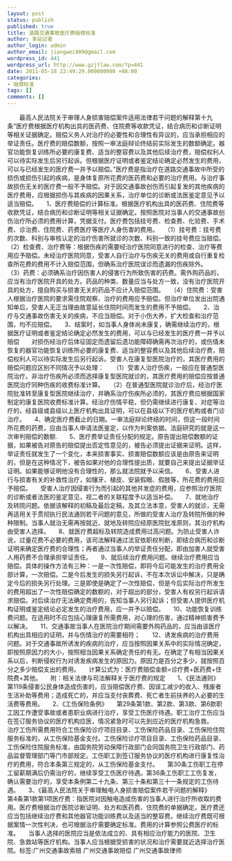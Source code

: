 ```yaml
---
layout: post
status: publish
published: true
title: 道路交通事故医疗费赔偿标准
author: 本站记者
author_login: admin
author_email: jiangwei909@gmail.com
wordpress_id: 441
wordpress_url: http://www.gzjtlaw.com/?p=441
date: 2011-05-18 22:49:29.000000000 +08:00
categories:
- 赔偿标准
tags: []
comments: []
---
```

　　最高人民法院关于审理人身损害赔偿案件适用法律若干问题的解释第十九条&ldquo;医疗费根据医疗机构出具的医药费、住院费等收款凭证，结合病历和诊断证明等相关证据确定。赔偿义务人对治疗的必要性和合理性有异议的，应当承担相应的举证责任。医疗费的赔偿数额，按照一审法庭辩论终结前实际发生的数额确定。器官功能恢复训练所必要的康复费、适当的整容费以及其他后续治疗费，赔偿权利人可以待实际发生后另行起诉。但根据医疗证明或者鉴定结论确定必然发生的费用，可以与已经发生的医疗费一并予以赔偿。&rdquo;医疗费是指治疗在道路交通事故中所受的损伤或损伤引起的疾病，是身体复原所花费的医药费和必要的治疗费用。与治疗事故损伤无关的医疗费一般不予赔偿。对于因交通事故创伤而引起复发的其他疾病的医疗费用，应根据损伤与其疾病的因果关系，治疗单位的诊断或法医鉴定意见予以适当赔偿。　　1、医疗费赔偿的计算标准。根据医疗机构出具的医药费、住院费等收款凭证，结合病历和诊断证明等相关证据确定。按照医院对当事人的交通事故创伤治疗所必须的费用计算，凭据支付。医疗费包括挂号费、检查费、化验费、手术费、诊治费、住院费、药费医疗等医疗人身伤害的费用。　　（1）挂号费：挂号费的次数、科别与审核认定的治疗伤害所就诊的次数、科别一致的挂号费应当赔偿。　　（2）检查费、治疗费等：根据伤疾的需要经治疗医院同意进行的检查、治疗等费用应予赔偿。未经治疗医院同意，受害人自行治疗与伤疾无关的费用或自行重复检查所花费的费用不计入赔偿范围，但确系治疗医院误诊而遗漏的伤疾除外。　　（3）药费：必须确系治疗因伤害人的侵害行为所致伤害的药费。需外购药品的，应当有治疗医院开具的处方。药品的种类、数量应当与处方一致，没有治疗医院开具的处方，擅自购买与损害无关的药品不应计入赔偿范围。　　（4）住院费：受害人根据治疗医院的要求需住院观察、治疗的费用应予赔偿。但治疗单位发出出院通知单后，受害人无正当理由故意延长住院时间而发生的费用不予赔偿。　　2、治疗与交通事故伤害无关的疾病，不应当赔偿。对于小伤大养，扩大检查和治疗范围，均不应赔偿。　　3、结案时，如当事人身体尚未康复，确需继续治疗的，根据医疗证明或者鉴定结论确定必然发生的费用，可以与已经发生的医疗费一并予以赔偿　　对损伤经治疗后体征固定而遗留后遗功能障碍确需再次治疗的，或伤情未恢复的器官功能恢复训练所必要的康复费、适当的整容费以及其他后续治疗费，赔偿权利人可以待实际发生后另行起诉。受害人在康复型医院治疗的，其医疗费用的赔偿问题应区别不同情况予以处理：　　（1）受害人治疗伤疾，一般应在普通型医院治疗。非治疗伤疾所必须而选择康复型医院就诊的，其医疗费用的赔偿应按普通医院治疗同种伤疾的收费标准计算。　　（2）在普通型医院就诊治疗后，经治疗医院批准转至康复型医院继续治疗，并确系治疗伤疾所必须的，其医疗费应根据国家制定的康复医院收费标准计算。经治疗伤情平稳，但仍需继续进行康复、对症等治疗的，经县级或县级以上医疗机构出具证明，可以在县级以下的医疗机构或者门诊治疗。　　4、确定医疗费截止的日期。一审法庭辩论终结的时间，但这一段时间所花费的药费，应由当事人申请法医鉴定，以作为判案依据。法庭研究的就是这一次审判赔偿的数额.　　5、医疗费举证责任分配的规定。原告提出赔偿数额的证据，如果被告对原告的赔偿提出否定性意见的，被告必须提出证据来证明。这样，举证责任就发生了一个变化，本来损害事实、损害赔偿数额应该是由原告来证明的，但是在这种情况下，被告如果对他的合理性提出质，就要自己来提出证据举证证明。如果能够证明他没有合理性的，那么就法院就予以采信。　　6、受害人进行与损害有关的补救性治疗，如镶牙、植皮、安装假眼、假肢等，所花费的费用应予赔偿。　　受害人治疗因侵害行为而引起的其他并发症的费用，应参照治疗医院的诊断或者法医的鉴定意见，视二者的关联程度予以适当补偿。　　7、就地治疗及转院问题。依据该解释的初稿及最后定稿，及其立法本意，受害人的就诊，无需再适用关于贯彻执行民法通则若干问题的意见，所做的受害人治疗及转院所做的种种限制。当事人就治无需再按就近、就地及转院应经原医院批准原则，其治疗机构由受害人选择。　　8、就医疗费超标及转院造成费用过高问题。为防止受害人诈讹，过量花费不必要的费用，该司法解释通过法官依职权判断，即结合病历和诊断证明来确定医疗费的合理性；再者通过当事人的举证责任分配，即由加害人就受害人用药费不合理承担举证责任。　　9、就后续治疗费用问题。继续治疗费用应当赔偿。具体的操作方法有三种：一是一次性赔偿，即将今后可能发生的治疗费用全部计算，一次赔偿。二是今后发生的损失另行起诉，不在本次诉讼中解决，只是确定今后的损失另行处理。三是即使是确定了一次性赔偿，但是今后实际治疗所发生的费用超出了一次性赔偿确定的数额的，对于超出的部分，受害人有权另行起诉请求赔偿。对后续治疗无法确定费用的，告知当事人另行起诉；但受害人提供医疗机构证明或鉴定结论必定发生的治疗费用，应一并予以赔偿。　　10、功能恢复训练费问题。在适用时不应包括心理康复所需费用，对心理的伤害，通过精神损害费予以解决。　　11、交通事故当事人在医院治疗期间需要外购药品的，应当由该医疗机构出具相应的证明，并与伤情治疗的需要相符；　　12、诱发疾病的治疗费用问题。对于交通事故所诱发的疾病的治疗，应当按照因果关系中的实际情况确定，即按照原因力的大小，按照相当因果关系确定责任的有无。在确定了有相当因果关系以后，判断侵权行为对诱发疾病发生的原因力。原因力是百分之多少，就按照百分之多少赔偿支出的费用。　　计算公式为：医疗费赔偿金额=诊疗费+医药费+住院费+其他。　　附：相关法律与司法解释关于医疗费的规定　　1、《民法通则》　　第119条侵害公民身体造成伤害的，应当赔偿医疗费、因误工减少的收入、残废者生活补助等费用；造成死亡的，并应当支付丧葬费、死亡者生前扶养的人必要的生活费等费用。　　2、《工伤保险条例》　　第29条第1款、第2款、第3款、第6款职工因工作遭受事故或者患职业病进行治疗，享受工伤医疗待遇。职工治疗工伤应当在签订服务协议的医疗机构应医，情况紧急时可以先到应近的医疗机构急救。　　治疗工伤所需费用符合工伤保险诊疗项目目录、工伤保险药品目录、工伤保险住院服务标准的，从工伤保险基金支付。工伤保险诊疗项目目录、工伤保险药品目录、工伤保险住院服务标准，由国务院劳动保障行政部门会同国务院卫生行政部门、药品监督管理部门等门市部规定。工伤职工到签订服务协议的医疗机构进行康复性治疗的费用，符合本条第三规定的，从工伤保险基金支付。　　第30条工伤职工在停工留薪期满后仍需治疗的，继续享受工伤医疗待遇。第36条工伤职工工伤复发，确认需要治疗的，享受本条例第二十九条、第三十条和第三十一条规定的工伤待遇。　　3、《最高人民法院关于审理触电人身损害赔偿案件若干问题的解释》　　第4条第1款第1项医疗费：指医院对因触电造成伤害的当事人进行治疗所收取的费用。医疗费根据治疗医院诊断证明、处方和医药费、住院费的单据确定。医疗费还应当包括继续治疗费和其他器官功能训练费以及适当的整容费。继续治疗费既可根据案情一次性判决，也可根据治疗需要确定标准。费用的计算参照公费医疗的标准。　　当事人选择的医院应当是依法成立的、具有相应治疗能力的医院、卫生院、急救站等医疗机构。当事人应当根据受损害的状况和治疗需要就近选择治疗医院。标签:广州交通事故索赔 广州交通事故赔偿 广州交通事故律师
